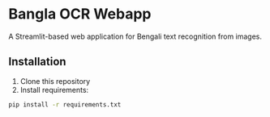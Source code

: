 # Bangla OCR Webapp

A Streamlit-based web application for Bengali text recognition from images.

## Installation
1. Clone this repository
2. Install requirements:
```bash
pip install -r requirements.txt
